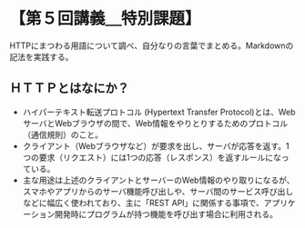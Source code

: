 # 【第５回講義＿特別課題】
HTTPにまつわる用語について調べ、自分なりの言葉でまとめる。Markdownの記法を実践する。
## ＨＴＴＰとはなにか？
- ハイパーテキスト転送プロトコル (Hypertext Transfer Protocol)とは、WebサーバとWebブラウザの間で、Web情報をやりとりするためのプロトコル（通信規則）のこと。
- クライアント（Webブラウザなど）が要求を出し、サーバが応答を返す。1つの要求（リクエスト）には1つの応答（レスポンス）を返すルールになっている。
- 主な用途は上述のクライアントとサーバーのWeb情報のやり取りになるが、スマホやアプリからのサーバ機能呼び出しや、サーバ間のサービス呼び出しなどに幅広く使われており、主に「REST API」に関係する事項で、アプリケーション開発時にプログラムが持つ機能を呼び出す場合に利用される。
